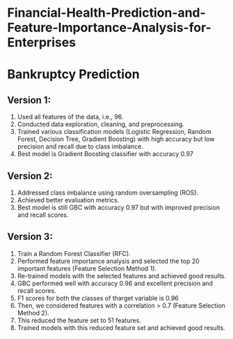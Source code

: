 # Financial-Health-Prediction-and-Feature-Importance-Analysis-for-Enterprises
# Bankruptcy Prediction
## Version 1:
1. Used all features of the data, i.e., 96.
2. Conducted data exploration, cleaning, and preprocessing.
3. Trained various classification models (Logistic Regression, Random Forest, Decision Tree, Gradient Boosting) with high accuracy but low precision and recall due to class imbalance.
4. Best model is Gradient Boosting classifier with accuracy 0.97 
## Version 2:
1. Addressed class imbalance using random oversampling (ROS).
2. Achieved better evaluation metrics.
3. Best model is still GBC with accuracy 0.97 but with improved precision and recall scores.

## Version 3:
1. Train a Random Forest Classifier (RFC).
2. Performed feature importance analysis and selected the top 20 important features (Feature Selection Method 1).
3. Re-trained models with the selected features and achieved good results.
4. GBC performed well with accuracy 0.96 and excellent precision and recall scores.
5. F1 scores for both the classes of tharget variable is 0.96
6. Then, we considered features with a correlation > 0.7 (Feature Selection Method 2).
7. This reduced the feature set to 51 features.
8. Trained models with this reduced feature set and achieved good results.
